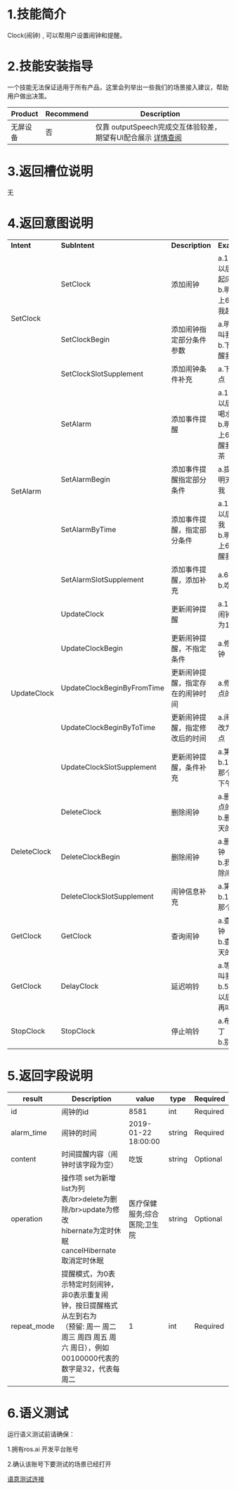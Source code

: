 
# 1.技能简介
Clock(闹钟) , 可以帮用户设置闹钟和提醒。

# 2.技能安装指导

一个技能无法保证适用于所有产品，这里会列举出一些我们的场景接入建议，帮助用户做出决策。

| **Product** | **Recommend** | **Description** |
| ------------ | ------------ | ------------ |
| 无屏设备 | 否 |  仅靠 outputSpeech完成交互体验较差，期望有UI配合展示 [详情查阅](/Bot/4-SkillDocument/最佳实践.md) |

# 3.返回槽位说明
无
<!-- 
| **Slot** | **Description** | **Example** |**Value** | **Type** |
| ------------ | ------------ | ------------ | ------------ | ------- |
| num | 选项数字 | a.第一个| a.1 | String |
| content | 提醒时的内容 | a.中午12点叫我吃饭| a.吃饭 | String |
| date_time | 日期时间 | a.今天10点叫我起床</br>b.2019年1月24日10点叫我起床</br>c.过5分钟以后准时叫我 | a.{\"date\":\"2019-01-22\",\"time\":\"10:00:00\",\"meridian\":\"\",\"illegal\":0}<br>b.{\"date\":\"2019-01-24\",\"time\":\"10:00:00\",\"meridian\":\"\",\"illegal\":0}</br>c.{\"date\":\"2019-01-22\",\"time\":\"11:35:43\",\"meridian\":\"am\",\"illegal\":0} | Map |
| time_repeat | 可重复的日期时间 | a.每天下午1点叫我起床</br> | a.{\"date\":\"1,2,3,4,5,6,7 每天\",\"time\":\"01:00:00\",\"meridian\":\"pm\",\"illegal\":0} | Map |
| time_period | 时间段， 上/下午等 | a.今天下午叫我起床<br>b.晚上叫我起床| a.下午</br>b.晚上 | String |
| date | 日期 | a.今天下午叫我起床<br>b.明天下午叫我起床| a.2019-01-22</br>b.2019-01-23 | String |
| alarm_repeat | 闹钟提醒，周期类型 | a.每天下午叫我起床<br>b.工作日下午叫我起床| a.每天</br>b.工作日 | String |
| date_repeat | 闹钟提醒，周期类型 | a.每周一叫我起床<br>b.每个工作日叫我起床| a.1 每周一</br>b.1,2,3,4,5 每个工作日 | String |
| duration | 日期段 | a.未来三天13点叫我起床| a.2019-01-23/2019-01-25 | String |
| date_time_from | 日期时间与date_time内容一致 | 14点的闹钟修为15点| a.{\"date\":\"\",\"time\":\"02:00:00\",\"meridian\":\"pm\",\"illegal\":0} | Map |
| date_time_to | 日期时间与date_time内容一致 | 14点的闹钟修为15点| a.{\"date\":\"\",\"time\":\"03:00:00\",\"meridian\":\"pm\",\"illegal\":0} | Map |
| time_repeat_from | 可重复的日期时间与time_repeat内容一致 | a.每天下午一点的闹钟修改为每天下午两点</br> | a.{\"date\":\"1,2,3,4,5,6,7 每天\",\"time\":\"01:00:00\",\"meridian\":\"pm\",\"illegal\":0} | Map |
| time_repeat_to | 可重复的日期时间与time_repeat内容一致 | a.每天下午一点的闹钟修改为每天下午两点</br> | a.{\"date\":\"1,2,3,4,5,6,7 每天\",\"time\":\"02:00:00\",\"meridian\":\"pm\",\"illegal\":0} | Map |
-->
# 4.返回意图说明


<table>

<tr>

<td><b>Intent</b></td>

<td><b>SubIntent</b></td>

<td><b>Description</b></td>

<td><b>Example</b></td>

<td><b>Slot</b></td>

<td><b>Context</b></td>

</tr>

<tr>

<td rowspan="3">SetClock</td>

  <td >SetClock</td>

   <td >添加闹钟</td>

   <td>a.10分钟以后叫我起床</br>b.明天早上6点叫我起床</td>
   
   <td rowspan="3">date</br>time_repeat</br>time_period</br>duration</br>date_time</br>date_repeat</br>alarm_repeat
   
 <td>无</td>
</tr>
<tr>
<td >SetClockBegin</td>

   <td >添加闹钟指定部分条件参数</td>

   <td>a.明天早叫我起床</br>b.下午叫醒我</td>
   
 <td>上文：无 下文：ask_clock</td>

</tr>

<tr>
<td >SetClockSlotSupplement</td>

   <td >添加闹钟条件补充</td>

   <td>a.下午3点</td>
   
 <td>上文：ask_clock  下文：无</td>

</tr>

<tr>

<td rowspan="4">SetAlarm</td>

  <td >SetAlarm</td>

   <td >添加事件提醒</td>

   <td>a.10分钟以后提醒喝水</br>b.明天早上6点提醒我吃早茶</td>
   
   <td rowspan="4">date</br>time_repeat</br>time_period</br>duration</br>date_time</br>date_repeat</br>alarm_repeat</br>content</td>
   
 <td>无</td>
</tr>

<tr>
<td >SetAlarmBegin</td>

   <td >添加事件提醒指定部分条件</td>

   <td>a.提醒我</br>明天提醒我</td>
   
 <td>上文：  下文：ask_alarm_time</td>

</tr>

<tr>
<td >SetAlarmByTime</td>

   <td >添加事件提醒，指定部分条件</td>

   <td>a.10分钟以后提醒我</br>b.明天早上6点提醒我</td>
   
 <td>上文：  下文：ask_content</td>

</tr>
<tr>
<td >SetAlarmSlotSupplement</td>

   <td >添加事件提醒，添加补充</td>

   <td>a.6点</br> b.吃饭</td>
   
 <td>上文：ask_alarm_time,ask_content  下文：无</td>

</tr>

<tr>

<td rowspan="5">UpdateClock</td>

  <td >UpdateClock</td>

   <td >更新闹钟提醒</td>

   <td>a.14点的闹钟修改为16点</td>
   
   <td rowspan="5">date</br>num</br>time_repeat</br>date_time</br>time_repeat</br>date_time_from</br>date_time_to</br>alarm_repeat</br>time_repeat_from</br>time_repeat_to</td>
   
 <td>无</td>
</tr>

<tr>
<td >UpdateClockBegin</td>

   <td >更新闹钟提醒，不指定条件</td>

   <td>a.修改闹钟</td>
   
 <td>上文：无  下文：ask_num</td>

</tr>

<tr>
<td >UpdateClockBeginByFromTime</td>

   <td >更新闹钟提醒，指定存在的闹钟时间</td>

   <td>a.修改16点的闹钟</td>
   
 <td>上文：无  下文：ask_to</td>

</tr>

<tr>
<td >UpdateClockBeginByToTime</td>

   <td >更新闹钟提醒，指定修改后的时间</td>

   <td>a.闹钟修改为17点</td>
   
 <td>上文：无  下文：ask_from</td>

</tr>

<tr>
<td >UpdateClockSlotSupplement</td>

   <td >更新闹钟提醒，条件补充</td>

   <td>a.第一个</br>b.17点那个</br>下午6点</td>
   
 <td>上文：ask_num,ask_from,ask_to  下文：无</td>

</tr>

<tr>

<td rowspan="3">DeleteClock</td>

  <td >DeleteClock</td>

   <td >删除闹钟</td>

   <td>a.删除14点的闹钟</br>b.删除今天的闹钟</td>
   
   <td rowspan="3">date</br>num</br>time_repeat</br>date_time</br>time_repeat</br>duration</td>
   
 <td>无</td>
 </tr>
 
 <tr>
<td >DeleteClockBegin</td>

   <td >删除闹钟</td>

   <td>a.删除闹钟</br>b.我要删除闹钟</td>
   
 <td>上文：无  下文：ask_del</td>

</tr>

 <tr>
<td >DeleteClockSlotSupplement</td>

   <td >闹钟信息补充</td>

   <td>a.第一个</br>b.17点那个</td>
   
 <td>上文：无  下文：ask_del</td>

</tr>
 
<tr>

<td rowspan="1">GetClock</td>

  <td >GetClock</td>

   <td >查询闹钟</td>

   <td>a.查询闹钟</br>b.查询今天的闹钟</td>
   
   <td rowspan="1">date</br>date_time</br>time_period</td>
   
 <td>无</td>
 </tr>
 
 <tr>

<td rowspan="1">GetClock</td>

  <td >DelayClock</td>

   <td >延迟响铃</td>

   <td>a.等下再叫我</br>b.5分钟以后记得再叫我</td>
   
   <td rowspan="1">date_time</td>
   
 <td>无</td>
 </tr>
 
  <tr>

<td rowspan="1">StopClock</td>

  <td >StopClock</td>

   <td >停止响铃</td>

   <td>a.布丁布丁 </br>b.别闹了</td>
   
   <td rowspan="1">无</td>
   
 <td>上：clock_ring 下：无</td>
 </tr>
 
 </tr>
</table>
  
  
 
 
 # 5.返回字段说明

| **result** | **Description** | **value** | **type** |**Required** |
| ------------ | ------------ | ------------ | ------------ |------------ |
| id | 闹钟的id | 8581 | int |Required|
| alarm_time | 闹钟的时间 | 2019-01-22 18:00:00 | string |Required|
| content | 时间提醒内容（闹钟时该字段为空） | 吃饭 | string |Optional|
| operation | 操作项 set为新增</br>list为列表/br>delete为删除/br>update为修改</br>hibernate为定时休眠</br>cancelHibernate取消定时休眠| 医疗保健服务;综合医院;卫生院 | string |Optional|
| repeat_mode |提醒模式，为0表示特定时刻闹钟，非0表示重复闹钟，按日提醒格式从左到右为</br>（预留: 周一 周二 周三 周四 周五 周六 周日），例如00100000代表的数字是32，代表每周二 | 1 | int |Required|



# 6.语义测试
运行语义测试前请确保：

1.拥有ros.ai 开发平台账号

2.确认该账号下要测试的场景已经打开

[语意测试连接](https://passport.ros.ai/#/login)
 
 
